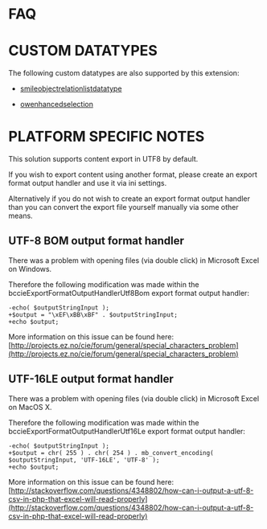 FAQ
===

# CUSTOM DATATYPES

The following custom datatypes are also supported by this extension:

* [smileobjectrelationlistdatatype](https://github.com/arbito82/smileobjectrelationlistdatatype)

* [owenhancedselection](https://github.com/Open-Wide/OWEnhancedSelection)


# PLATFORM SPECIFIC NOTES

This solution supports content export in UTF8 by default.

If you wish to export content using another format, please create an export format output handler and use it via ini settings.

Alternatively if you do not wish to create an export format output handler than you can convert the export file yourself manually via some other means.


## UTF-8 BOM output format handler

There was a problem with opening files (via double click) in Microsoft Excel on Windows.

Therefore the following modification was made within the bccieExportFormatOutputHandlerUtf8Bom export format output handler:

    -echo( $outputStringInput );
    +$output = "\xEF\xBB\xBF" . $outputStringInput;
    +echo $output;

More information on this issue can be found here: [http://projects.ez.no/cie/forum/general/special_characters_problem](http://projects.ez.no/cie/forum/general/special_characters_problem)


## UTF-16LE output format handler

There was a problem with opening files (via double click) in Microsoft Excel on MacOS X.

Therefore the following modification was made within the bccieExportFormatOutputHandlerUtf16Le export format output handler:

    -echo( $outputStringInput );
    +$output = chr( 255 ) . chr( 254 ) . mb_convert_encoding( $outputStringInput, 'UTF-16LE', 'UTF-8' );
    +echo $output;

More information on this issue can be found here: [http://stackoverflow.com/questions/4348802/how-can-i-output-a-utf-8-csv-in-php-that-excel-will-read-properly](http://stackoverflow.com/questions/4348802/how-can-i-output-a-utf-8-csv-in-php-that-excel-will-read-properly)
